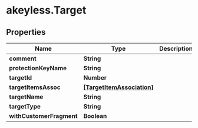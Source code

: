 # akeyless.Target

## Properties

Name | Type | Description | Notes
------------ | ------------- | ------------- | -------------
**comment** | **String** |  | [optional] 
**protectionKeyName** | **String** |  | [optional] 
**targetId** | **Number** |  | [optional] 
**targetItemsAssoc** | [**[TargetItemAssociation]**](TargetItemAssociation.md) |  | [optional] 
**targetName** | **String** |  | [optional] 
**targetType** | **String** |  | [optional] 
**withCustomerFragment** | **Boolean** |  | [optional] 


